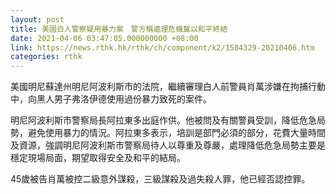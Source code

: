 ```yaml
---
layout: post
title: 美國白人警察疑用暴力案　警方稱處理危機冀以和平終結
date: 2021-04-06 03:47:05.000000000 +08:00
link: https://news.rthk.hk/rthk/ch/component/k2/1584329-20210406.htm
categories: rthk
---
```


美國明尼蘇達州明尼阿波利斯市的法院，繼續審理白人前警員肖萬涉嫌在拘捕行動中，向黑人男子弗洛伊德使用過份暴力致死的案件。

明尼阿波利斯市警察局長阿拉東多出庭作供。他被問及有關警員受訓，降低危急局勢，避免使用暴力的情況。阿拉東多表示，培訓是部門必須的部分，花費大量時間及資源，強調明尼阿波利斯市警察局待人以尊重及尊嚴，處理降低危急局勢主要是穩定現場局面，期望取得安全及和平的結局。

45歲被告肖萬被控二級意外謀殺，三級謀殺及過失殺人罪，他已經否認控罪。
